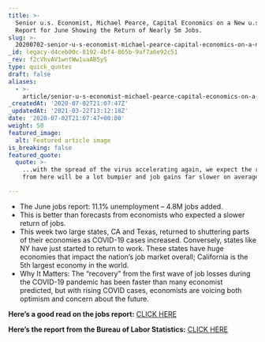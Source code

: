 ```yaml
---
title: >-
  Senior u.s. Economist, Michael Pearce, Capital Economics on a New u.s. Jobs
  Report for June Showing the Return of Nearly 5m Jobs.
slug: >-
  20200702-senior-u-s-economist-michael-pearce-capital-economics-on-a-new-jobs-report-for-june-showing-the-return-of-nearly-5m-jobs
_id: legacy-d4ceb00c-8192-4bf4-865b-9af7a6e92c51
_rev: f2cVhvAV1wntWw1uaAB5yS
type: quick_quotes
draft: false
aliases:
  - >-
    article/senior-u-s-economist-michael-pearce-capital-economics-on-a-new-jobs-report-for-june-showing-the-return-of-nearly-5m-jobs/
_createdAt: '2020-07-02T21:07:47Z'
_updatedAt: '2021-03-22T13:12:18Z'
date: '2020-07-02T21:07:47+00:00'
weight: 50
featured_image:
  alt: Featured article image
is_breaking: false
featured_quote:
  quote: >-
    ...with the spread of the virus accelerating again, we expect the recovery
    from here will be a lot bumpier and job gains far slower on average.

---
```

* The June jobs report: 11.1% unemployment – 4.8M jobs added.
* This is better than forecasts from economists who expected a slower return of jobs.
* This week two large states, CA and Texas, returned to shuttering parts of their economies as COVID-19 cases increased. Conversely, states like NY have just started to return to work. These states have huge economies that impact the nation’s job market overall; California is the 5th largest economy in the world.
* Why It Matters: The “recovery” from the first wave of job losses during the COVID-19 pandemic has been faster than many economist predicted, but with rising COVID cases, economists are voicing both optimism and concern about the future.

**Here’s a good read on the jobs report:** [CLICK HERE](https://www.cnbc.com/2020/07/02/jobs-report-june-2020.html)

**Here’s the report from the Bureau of Labor Statistics:** [CLICK HERE](https://www.bls.gov/news.release/empsit.nr0.htm)